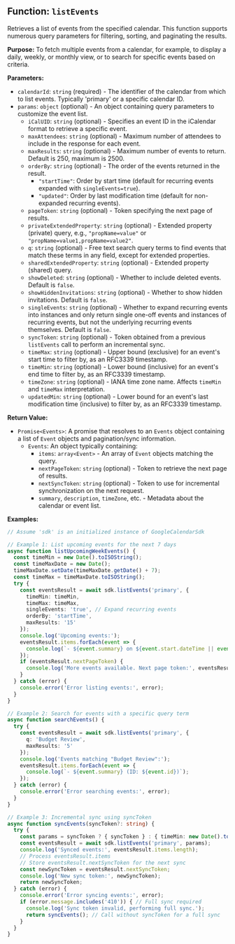 ## Function: `listEvents`

Retrieves a list of events from the specified calendar. This function supports numerous query parameters for filtering, sorting, and paginating the results.

**Purpose:**
To fetch multiple events from a calendar, for example, to display a daily, weekly, or monthly view, or to search for specific events based on criteria.

**Parameters:**
- `calendarId`: `string` (required) - The identifier of the calendar from which to list events. Typically 'primary' or a specific calendar ID.
- `params`: `object` (optional) - An object containing query parameters to customize the event list.
  - `iCalUID`: `string` (optional) - Specifies an event ID in the iCalendar format to retrieve a specific event.
  - `maxAttendees`: `string` (optional) - Maximum number of attendees to include in the response for each event.
  - `maxResults`: `string` (optional) - Maximum number of events to return. Default is 250, maximum is 2500.
  - `orderBy`: `string` (optional) - The order of the events returned in the result. 
    - `"startTime"`: Order by start time (default for recurring events expanded with `singleEvents=true`).
    - `"updated"`: Order by last modification time (default for non-expanded recurring events).
  - `pageToken`: `string` (optional) - Token specifying the next page of results.
  - `privateExtendedProperty`: `string` (optional) - Extended property (private) query, e.g., `"propName=value"` or `"propName=value1,propName=value2"`.
  - `q`: `string` (optional) - Free text search query terms to find events that match these terms in any field, except for extended properties.
  - `sharedExtendedProperty`: `string` (optional) - Extended property (shared) query.
  - `showDeleted`: `string` (optional) - Whether to include deleted events. Default is `false`.
  - `showHiddenInvitations`: `string` (optional) - Whether to show hidden invitations. Default is `false`.
  - `singleEvents`: `string` (optional) - Whether to expand recurring events into instances and only return single one-off events and instances of recurring events, but not the underlying recurring events themselves. Default is `false`.
  - `syncToken`: `string` (optional) - Token obtained from a previous `listEvents` call to perform an incremental sync.
  - `timeMax`: `string` (optional) - Upper bound (exclusive) for an event's start time to filter by, as an RFC3339 timestamp.
  - `timeMin`: `string` (optional) - Lower bound (inclusive) for an event's end time to filter by, as an RFC3339 timestamp.
  - `timeZone`: `string` (optional) - IANA time zone name. Affects `timeMin` and `timeMax` interpretation.
  - `updatedMin`: `string` (optional) - Lower bound for an event's last modification time (inclusive) to filter by, as an RFC3339 timestamp.

**Return Value:**
- `Promise<Events>`: A promise that resolves to an `Events` object containing a list of `Event` objects and pagination/sync information.
  - `Events`: An object typically containing:
    - `items`: `array<Event>` - An array of `Event` objects matching the query.
    - `nextPageToken`: `string` (optional) - Token to retrieve the next page of results.
    - `nextSyncToken`: `string` (optional) - Token to use for incremental synchronization on the next request.
    - `summary`, `description`, `timeZone`, etc. - Metadata about the calendar or event list.

**Examples:**
```typescript
// Assume 'sdk' is an initialized instance of GoogleCalendarSdk

// Example 1: List upcoming events for the next 7 days
async function listUpcomingWeekEvents() {
  const timeMin = new Date().toISOString();
  const timeMaxDate = new Date();
  timeMaxDate.setDate(timeMaxDate.getDate() + 7);
  const timeMax = timeMaxDate.toISOString();
  try {
    const eventsResult = await sdk.listEvents('primary', {
      timeMin: timeMin,
      timeMax: timeMax,
      singleEvents: 'true', // Expand recurring events
      orderBy: 'startTime',
      maxResults: '15'
    });
    console.log('Upcoming events:');
    eventsResult.items.forEach(event => {
      console.log(`- ${event.summary} on ${event.start.dateTime || event.start.date}`);
    });
    if (eventsResult.nextPageToken) {
      console.log('More events available. Next page token:', eventsResult.nextPageToken);
    }
  } catch (error) {
    console.error('Error listing events:', error);
  }
}

// Example 2: Search for events with a specific query term
async function searchEvents() {
  try {
    const eventsResult = await sdk.listEvents('primary', {
      q: 'Budget Review',
      maxResults: '5'
    });
    console.log('Events matching "Budget Review":');
    eventsResult.items.forEach(event => {
      console.log(`- ${event.summary} (ID: ${event.id})`);
    });
  } catch (error) {
    console.error('Error searching events:', error);
  }
}

// Example 3: Incremental sync using syncToken
async function syncEvents(syncToken?: string) {
  try {
    const params = syncToken ? { syncToken } : { timeMin: new Date().toISOString() }; // Initial full sync if no token
    const eventsResult = await sdk.listEvents('primary', params);
    console.log('Synced events:', eventsResult.items.length);
    // Process eventsResult.items
    // Store eventsResult.nextSyncToken for the next sync
    const newSyncToken = eventsResult.nextSyncToken;
    console.log('New sync token:', newSyncToken);
    return newSyncToken;
  } catch (error) {
    console.error('Error syncing events:', error);
    if (error.message.includes('410')) { // Full sync required
      console.log('Sync token invalid, performing full sync.');
      return syncEvents(); // Call without syncToken for a full sync
    }
  }
}
```